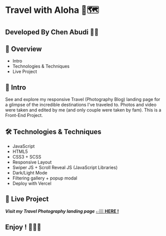 # Travel with Aloha 🌺🗺️

## **Developed By Chen Abudi** 👩‍💻‍

## 📢 Overview

- Intro
- Technologies & Techniques
- Live Project

## 🔎 Intro

See and explore my responsive Travel (Photography Blog) landing page for a glimpse of the incredible destinations I've traveled to.
Photos and video were taken and edited by me (and only couple were taken by fam). This is a Front-End Project.

## 🛠️ Technologies & Techniques

- JavaScript
- HTML5
- CSS3 + SCSS
- Responsive Layout
- Swiper JS + Scroll Reveal JS (JavaScript Libraries)
- Dark/Light Mode
- Filtering gallery + popup modal
- Deploy with Vercel

## 💎 Live Project

**_Visit my Travel Photography landing page_** [&#128073;&#127997; **HERE !**](https://travel-with-aloha.vercel.app/)

## **Enjoy ! 🌺👋🏽**
